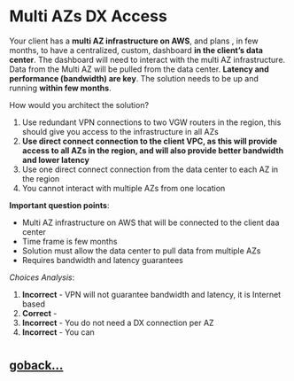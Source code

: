 # Multi AZs DX Access

Your client has a **multi AZ infrastructure on AWS**, and plans , in few months, to have a centralized, custom, dashboard **in the client’s data center**. The dashboard will need to interact with the multi AZ infrastructure. Data from the Multi AZ will be pulled from the data center. **Latency and performance (bandwidth) are key**. The solution needs to be up and running **within few months**.

How would you architect the solution?

1. Use redundant VPN connections to two VGW routers in the region, this should give you access to the infrastructure in all AZs
2. **Use direct connect connection to the client VPC, as this will provide access to all AZs in the region, and will also provide better bandwidth and lower latency**
3. Use one direct connect connection from the data center to each AZ in the region
4. You cannot interact with multiple AZs from one location

**Important question points**:
- Multi AZ infrastructure on AWS that will be connected to the client daa center
- Time frame is few months
- Solution must allow the data center to pull data from multiple AZs
- Requires bandwidth and latency guarantees

_Choices Analysis_:
1. **Incorrect** - VPN will not guarantee bandwidth and latency, it is Internet based
2. **Correct** - 
3. **Incorrect** - You do not need a DX connection per AZ
4. **Incorrect** - You can
#
## [goback...](./vpc-questions.md)